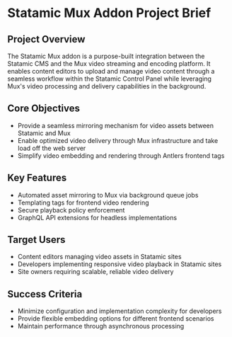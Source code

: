 # Statamic Mux Addon Project Brief

## Project Overview

The Statamic Mux addon is a purpose-built integration between the Statamic CMS and the Mux video streaming and encoding platform. It enables content editors to upload and manage video content through a seamless workflow within the Statamic Control Panel while leveraging Mux's video processing and delivery capabilities in the background.

## Core Objectives

- Provide a seamless mirroring mechanism for video assets between Statamic and Mux
- Enable optimized video delivery through Mux infrastructure and take load off the web server
- Simplify video embedding and rendering through Antlers frontend tags

## Key Features

- Automated asset mirroring to Mux via background queue jobs
- Templating tags for frontend video rendering
- Secure playback policy enforcement
- GraphQL API extensions for headless implementations

## Target Users

- Content editors managing video assets in Statamic sites
- Developers implementing responsive video playback in Statamic sites
- Site owners requiring scalable, reliable video delivery

## Success Criteria

- Minimize configuration and implementation complexity for developers
- Provide flexible embedding options for different frontend scenarios
- Maintain performance through asynchronous processing
